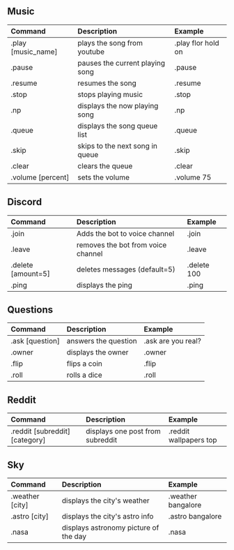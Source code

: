 ## Music

| Command               | Description                       | Example              |
| :---                  |    :----                          |          :---        |
| .play  [music_name]   | plays the song from youtube       | .play flor hold on   |
| .pause                | pauses the current playing song   | .pause               |
| .resume               | resumes the song                  | .resume              |
| .stop                 | stops playing music               | .stop                |
| .np                   | displays the now playing song     | .np                  |
| .queue                | displays the song queue list      | .queue               |
| .skip                 | skips to the next song in queue   | .skip                |
| .clear                | clears the queue                  | .clear               |
| .volume [percent]     | sets the volume                   | .volume 75           |


## Discord

| Command               | Description                          | Example              |
| :---                  |    :----                             |          :---        |
| .join                 | Adds the bot to voice channel        | .join                |
| .leave                | removes the bot from voice channel   | .leave               |
| .delete [amount=5]    | deletes messages (default=5)         | .delete 100          |
| .ping                 | displays the ping                    | .ping                |

## Questions

| Command               | Description                 | Example              |
| :---                  |    :----                    |          :---        |
| .ask [question]       | answers the question        | .ask are you real?   |
| .owner                | displays the owner          | .owner               |
| .flip                 | flips a coin                | .flip                |
| .roll                 | rolls a dice                | .roll                |


## Reddit

| Command                        | Description                      | Example                |
| :---                           |    :----                         |          :---          |
| .reddit [subreddit] [category] | displays one post from subreddit | .reddit wallpapers top |

## Sky

| Command               | Description                           | Example              |
| :---                  |    :----                              |          :---        |
| .weather [city]       | displays the city's weather           | .weather bangalore   |
| .astro [city]         | displays the city's astro info        | .astro bangalore     |
| .nasa                 | displays astronomy picture of the day | .nasa                |